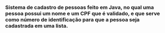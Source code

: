 ### Sistema de cadastro de pessoas feito em Java, no qual uma pessoa possui um nome e um CPF que é validado, e que serve como número de identificação para que a pessoa seja cadastrada em uma lista.

